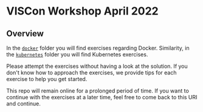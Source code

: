 # VISCon Workshop April 2022

## Overview

In the [`docker`](./docker/) folder you will find exercises regarding Docker. Similarity, in the 
[`kubernetes`](./kubernetes/) folder you will find Kubernetes exercises.

Please attempt the exercises without having a look at the solution. If you don't know how to
approach the exercises, we provide tips for each exercise to help you get started.

This repo will remain online for a prolonged period of time. If you want to continue with the
exercises at a later time, feel free to come back to this URI and continue.
